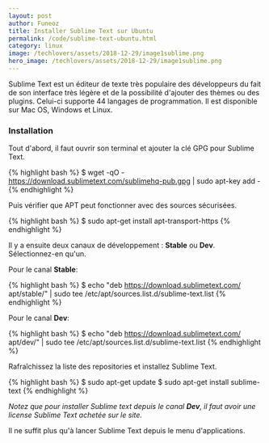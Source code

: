 ```yaml
---
layout: post
author: Funeoz
title: Installer Sublime Text sur Ubuntu
permalink: /code/sublime-text-ubuntu.html
category: linux
image: /techlovers/assets/2018-12-29/image1sublime.png
hero_image: /techlovers/assets/2018-12-29/image1sublime.png
---
```


Sublime Text est un éditeur de texte très populaire des développeurs du fait de son interface très légère et de la possibilité d'ajouter des thèmes ou des plugins. Celui-ci supporte 44 langages de programmation. Il est disponible sur Mac OS, Windows et Linux. 

### Installation

Tout d'abord, il faut ouvrir son terminal et ajouter la clé GPG pour Sublime Text.

{% highlight bash %}
$ wget -qO - https://download.sublimetext.com/sublimehq-pub.gpg | sudo apt-key add -
{% endhighlight %}

Puis vérifier que APT peut fonctionner avec des sources sécurisées.

{% highlight bash %}
$ sudo apt-get install apt-transport-https
{% endhighlight %}

Il y a ensuite deux canaux de développement : **Stable** ou **Dev**. Sélectionnez-en qu'un.

Pour le canal **Stable**:

{% highlight bash %}
$ echo "deb https://download.sublimetext.com/ apt/stable/" | sudo tee /etc/apt/sources.list.d/sublime-text.list
{% endhighlight %}

Pour le canal **Dev**:

{% highlight bash %}
$ echo "deb https://download.sublimetext.com/ apt/dev/" | sudo tee /etc/apt/sources.list.d/sublime-text.list
{% endhighlight %}

Rafraîchissez la liste des repositories et installez Sublime Text.

{% highlight bash %}
$ sudo apt-get update
$ sudo apt-get install sublime-text
{% endhighlight %}

*Notez que pour installer Sublime text depuis le canal **Dev**, il faut avoir une license Sublime Text achetée sur le site.*

Il ne suffit plus qu'à lancer Sublime Text depuis le menu d'applications.